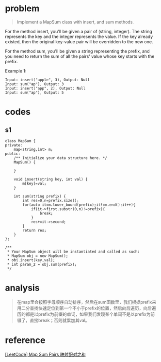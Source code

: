 # problem
>Implement a MapSum class with insert, and sum methods.

For the method insert, you'll be given a pair of (string, integer). The string represents the key and the integer represents the value. If the key already existed, then the original key-value pair will be overridden to the new one.

For the method sum, you'll be given a string representing the prefix, and you need to return the sum of all the pairs' value whose key starts with the prefix.

Example 1:
```
Input: insert("apple", 3), Output: Null
Input: sum("ap"), Output: 3
Input: insert("app", 2), Output: Null
Input: sum("ap"), Output: 5
```

# codes

## s1
```
class MapSum {
private:
    map<string,int> m;
public:
    /** Initialize your data structure here. */
    MapSum() {
        
    }
    
    void insert(string key, int val) {
        m[key]=val;
    }
    
    int sum(string prefix) {
        int res=0,n=prefix.size();
        for(auto it=m.lower_bound(prefix);it!=m.end();it++){
            if(it->first.substr(0,n)!=prefix){
                break;
            }
            res+=it->second;
        }
        return res;
    }
};

/**
 * Your MapSum object will be instantiated and called as such:
 * MapSum obj = new MapSum();
 * obj.insert(key,val);
 * int param_2 = obj.sum(prefix);
 */
```


# analysis
>在map里会按照字母顺序自动排序，然后在sum函数里，我们根据prefix来用二分查找快速定位到第一个不小于prefix的位置，然后向后遍历，向后遍历的都是以prefix为前缀的单词，如果我们发现某个单词不是以prefix为前缀了，直接break；否则就累加其val。


# reference
[[LeetCode] Map Sum Pairs 映射配对之和][1]


[1]: http://www.cnblogs.com/grandyang/p/7616525.html